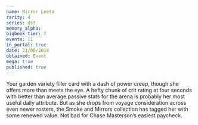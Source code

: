 ```yaml
---
name: Mirror Leeta
rarity: 4
series: ds9
memory_alpha:
bigbook_tier: 7
events: 11
in_portal: true
date: 21/06/2018
obtained: Event
mega: true
published: true
---
```


Your garden variety filler card with a dash of power creep, though she offers more than meets the eye. A hefty chunk of crit rating at four seconds with better than average passive stats for the arena is probably her most useful daily attribute. But as she drops from voyage consideration across even newer rosters, the Smoke and Mirrors collection has tagged her with some renewed value. Not bad for Chase Masterson’s easiest paycheck.
